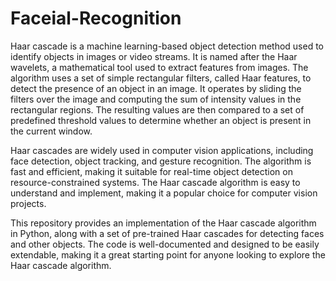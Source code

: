 # Faceial-Recognition
Haar cascade is a machine learning-based object detection method used to identify objects in images or video streams. It is named after the Haar wavelets, a mathematical tool used to extract features from images. The algorithm uses a set of simple rectangular filters, called Haar features, to detect the presence of an object in an image. It operates by sliding the filters over the image and computing the sum of intensity values in the rectangular regions. The resulting values are then compared to a set of predefined threshold values to determine whether an object is present in the current window.

Haar cascades are widely used in computer vision applications, including face detection, object tracking, and gesture recognition. The algorithm is fast and efficient, making it suitable for real-time object detection on resource-constrained systems. The Haar cascade algorithm is easy to understand and implement, making it a popular choice for computer vision projects.

This repository provides an implementation of the Haar cascade algorithm in Python, along with a set of pre-trained Haar cascades for detecting faces and other objects. The code is well-documented and designed to be easily extendable, making it a great starting point for anyone looking to explore the Haar cascade algorithm.
